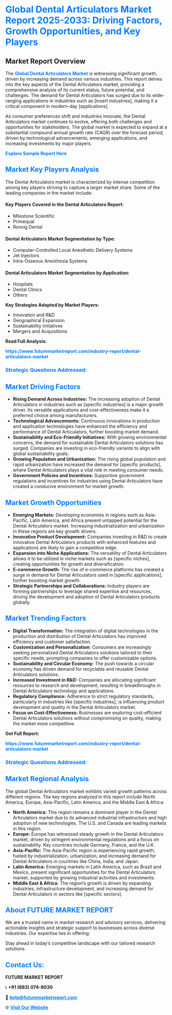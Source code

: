 <h1 style="color: #007BFF;">Global Dental Articulators Market Report 2025-2033: Driving Factors, Growth Opportunities, and Key Players</h1>

<section id="overview">
<h2>Market Report Overview</h2>
<p>The <a href="https://www.futuremarketreport.com/industry-report/dental-articulators-market" style="color: #007BFF; text-decoration: none;"><strong>Global Dental Articulators Market</strong></a> is witnessing significant growth, driven by increasing demand across various industries. This report delves into the key aspects of the Dental Articulators market, providing a comprehensive analysis of its current status, future potential, and challenges. The demand for Dental Articulators has surged due to its wide-ranging applications in industries such as [insert industries], making it a critical component in modern-day [applications].</p>
<p>As consumer preferences shift and industries innovate, the Dental Articulators market continues to evolve, offering both challenges and opportunities for stakeholders. The global market is expected to expand at a substantial compound annual growth rate (CAGR) over the forecast period, driven by technological advancements, emerging applications, and increasing investments by major players.</p>
</section>

<section id="overview">
<p><a href="https://www.futuremarketreport.com/request-sample/reportId=34382" style="color: #007BFF; text-decoration: none;"><strong>Explore Sample Report Here</strong></a></p>
</section>

<section id="key-players">
<h2 style="color: #007BFF;">Market Key Players Analysis</h2>
<p>The Dental Articulators market is characterized by intense competition among key players striving to capture a larger market share. Some of the leading companies in the market include:</p>
<h4>Key Players Covered in the Dental Articulators Report:</h4>
<ul><li>Milestone Scientific</li><li>Primequal</li><li>Ronvig Dental</li></ul>
<h4>Dental Articulators Market Segmentation by Type:</h4>
<ul><li>Computer-Controlled Local Anesthetic Delivery Systems</li><li>Jet Injectors</li><li>Intra-Osseous Anesthesia Systems</li></ul>

<h4>Dental Articulators Market Segmentation by Application:</h4>
<ul><li>Hospitals</li><li>Dental Clinics</li><li>Others</li></ul>
<p><strong>Key Strategies Adopted by Market Players:</strong></p>
<ul>
<li>Innovation and R&D</li>
<li>Geographical Expansion</li>
<li>Sustainability Initiatives</li>
<li>Mergers and Acquisitions</li>
</ul>
</section>

<section>
<p><strong>Read Full Analysis: </strong></p><a href="https://www.futuremarketreport.com/industry-report/dental-articulators-market" style="color: #007BFF; text-decoration: none;"><strong>https://www.futuremarketreport.com/industry-report/dental-articulators-market</strong></a>
<h3 style="color: #007BFF;">Strategic Questions Addressed:</h3>
</section>

<section id="driving-factors">
<h2 style="color: #007BFF;">Market Driving Factors</h2>
<ul>
<li><strong>Rising Demand Across Industries:</strong> The increasing adoption of Dental Articulators in industries such as [specific industries] is a major growth driver. Its versatile applications and cost-effectiveness make it a preferred choice among manufacturers.</li>
<li><strong>Technological Advancements:</strong> Continuous innovations in production and application technologies have enhanced the efficiency and performance of Dental Articulators, further boosting market demand.</li>
<li><strong>Sustainability and Eco-Friendly Initiatives:</strong> With growing environmental concerns, the demand for sustainable Dental Articulators solutions has surged. Companies are investing in eco-friendly variants to align with global sustainability goals.</li>
<li><strong>Growing Population and Urbanization:</strong> The rising global population and rapid urbanization have increased the demand for [specific products], where Dental Articulators plays a vital role in meeting consumer needs.</li>
<li><strong>Government Policies and Incentives:</strong> Supportive government regulations and incentives for industries using Dental Articulators have created a conducive environment for market growth.</li>
</ul>
</section>

<section id="growth-opportunities">
<h2 style="color: #007BFF;">Market Growth Opportunities</h2>
<ul>
<li><strong>Emerging Markets:</strong> Developing economies in regions such as Asia-Pacific, Latin America, and Africa present untapped potential for the Dental Articulators market. Increasing industrialization and urbanization in these regions are key growth drivers.</li>
<li><strong>Innovative Product Development:</strong> Companies investing in R&D to create innovative Dental Articulators products with enhanced features and applications are likely to gain a competitive edge.</li>
<li><strong>Expansion into Niche Applications:</strong> The versatility of Dental Articulators allows it to be utilized in niche markets such as [specific niches], creating opportunities for growth and diversification.</li>
<li><strong>E-commerce Growth:</strong> The rise of e-commerce platforms has created a surge in demand for Dental Articulators used in [specific applications], further boosting market growth.</li>
<li><strong>Strategic Partnerships and Collaborations:</strong> Industry players are forming partnerships to leverage shared expertise and resources, driving the development and adoption of Dental Articulators products globally.</li>
</ul>
</section>

<section id="trending-factors">
<h2 style="color: #007BFF;">Market Trending Factors</h2>
<ul>
<li><strong>Digital Transformation:</strong> The integration of digital technologies in the production and distribution of Dental Articulators has improved efficiency and customer satisfaction.</li>
<li><strong>Customization and Personalization:</strong> Consumers are increasingly seeking personalized Dental Articulators solutions tailored to their specific needs, prompting companies to offer customizable options.</li>
<li><strong>Sustainability and Circular Economy:</strong> The push towards a circular economy has driven demand for recyclable and reusable Dental Articulators solutions.</li>
<li><strong>Increased Investment in R&D:</strong> Companies are allocating significant resources to research and development, resulting in breakthroughs in Dental Articulators technology and applications.</li>
<li><strong>Regulatory Compliance:</strong> Adherence to strict regulatory standards, particularly in industries like [specific industries], is influencing product development and quality in the Dental Articulators market.</li>
<li><strong>Focus on Cost-Effectiveness:</strong> Businesses are exploring cost-efficient Dental Articulators solutions without compromising on quality, making the market more competitive.</li>
</ul>
</section>

<section>
<p><strong>Get Full Report: </strong></p><a href="https://www.futuremarketreport.com/industry-report/dental-articulators-market" style="color: #007BFF; text-decoration: none;"><strong>https://www.futuremarketreport.com/industry-report/dental-articulators-market</strong></a>
<h3 style="color: #007BFF;">Strategic Questions Addressed:</h3>
</section>


<section id="regional-analysis">
<h2 style="color: #007BFF;">Market Regional Analysis</h2>
<p>The global Dental Articulators market exhibits varied growth patterns across different regions. The key regions analyzed in this report include North America, Europe, Asia-Pacific, Latin America, and the Middle East & Africa:</p>
<ul>
<li><strong>North America:</strong> This region remains a dominant player in the Dental Articulators market due to its advanced industrial infrastructure and high adoption of new technologies. The U.S. and Canada are leading markets in this region.</li>
<li><strong>Europe:</strong> Europe has witnessed steady growth in the Dental Articulators market, driven by stringent environmental regulations and a focus on sustainability. Key countries include Germany, France, and the U.K.</li>
<li><strong>Asia-Pacific:</strong> The Asia-Pacific region is experiencing rapid growth, fueled by industrialization, urbanization, and increasing demand for Dental Articulators in countries like China, India, and Japan.</li>
<li><strong>Latin America:</strong> Emerging markets in Latin America, such as Brazil and Mexico, present significant opportunities for the Dental Articulators market, supported by growing industrial activities and investments.</li>
<li><strong>Middle East & Africa:</strong> The region’s growth is driven by expanding industries, infrastructure development, and increasing demand for Dental Articulators in sectors like [specific sectors].</li>
</ul>
</section>

<footer>
<h2 style="color: #007BFF;">About FUTURE MARKET REPORT</h2>
<p>We are a trusted name in market research and advisory services, delivering actionable insights and strategic support to businesses across diverse industries. Our expertise lies in offering:</p>

<p>Stay ahead in today’s competitive landscape with our tailored research solutions.</p>

<h2 style="color: #007BFF;">Contact Us:</h2>
<p><strong>FUTURE MARKET REPORT</strong></p>
<p>📞 <strong>+91 (883) 074-8030</strong></p>
<p>📧 <strong><a href="mailto:help@futuremarketreport.com" style="color: #007BFF;">help@futuremarketreport.com</a></strong></p>
<p>🌐 <strong><a href="https://www.futuremarketreport.com/" style="color: #007BFF;">Visit Our Website</a></strong></p>
</footer>